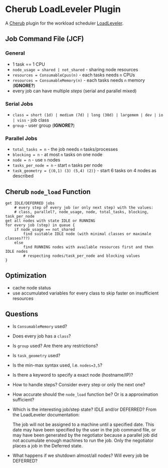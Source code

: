 # Cherub LoadLeveler Plugin

A [Cherub](http://www.cs.uni-potsdam.de/bs/research/cluster/index.html#greenit "CHERUB: power consumption aware cluster resource management") plugin for the workload scheduler [LoadLeveler](http://www-03.ibm.com/systems/software/loadleveler/ "Tivoli Workload Scheduler LoadLeveler").

## Job Command File (JCF)

### General
- 1 task == 1 CPU
- `node_usage = shared | not_shared` - sharing node resources
- `resources = ConsumableCpus(n)` - each tasks needs `n` CPUs
- `resources = ConsumableMemory(n)` - each tasks needs `n` memory
(__IGNORE?__)
- every job can have multiple _steps_ (serial and parallel mixed)

### Serial Jobs
- `class = short (1d) | medium (7d) | long (30d) | largemem | dev | io | viss` - job class
- `group` - user group (__IGNORE?__)

### Parallel Jobs
- `total_tasks = n` - the job needs `n` tasks/processes
- `blocking = n` - at most `n` tasks on one node
- `node = n` - use `n` nodes
- `tasks_per_node = n` - start `n` tasks per node
- `task_geometry = {(0,1) (3) (5,4) (2)}` - start 6 tasks on 4 nodes as described

## Cherub `node_load` Function

    get IDLE/DEFERRED jobs
        # every step of every job (or only next step) with the values:
        # class, parallel?, node_usage, node, total_tasks, blocking, task_per_node
    get all nodes with state IDLE or RUNNING
    for every job (step) in queue {
        if node_usage == not_shared
            find suitable IDLE node (with minimal classes or maximale classes???)
        else
            find RUNNING nodes with available resources first and then IDLE nodes
            # respecting nodes/task_per_node and blocking values
    }
        

## Optimization
* cache node status
* use accumulated variables for every class to skip faster on insufficient resources

## Questions
- Is `ConsumableMemory` used?
- Does every job has a `class`?
- Is `group` used? Are there any restrictions?
- Is `task_geometry` used?
- Is the min-max syntax used, I.e. `nodes=3,5`?
- Is there a keyword to specify a exact node (hostname/IP)?
- How to handle steps? Consider every step or only the next one?
- How accurate should the `node_load` function be? Or is a approximation sufficient?
- Which is the interesting job/step state? IDLE and/or DEFERRED? From the LoadLeveler documentation:

    The job will not be assigned to a machine until a specified date.
    This date may have been specified by the user in the job command
    file, or may have been generated by the negotiator because a parallel
    job did not accumulate enough machines to run the job. Only the
    negotiator places a job in the Deferred state.
- What happens if we shutdown almost/all nodes? Will every job be DEFERRED?

